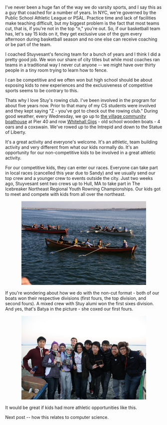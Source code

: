 <!--
.. title: Making Varsity part 1 - Athletics
.. slug: 2012-11-29-making-varsity-pt-1.md
.. date: 2012-11-29
.. tags: 
.. type: text
-->


I've never been a huge fan of the way we do varsity sports, and I say
this as a guy that coached for a number of years. In NYC, we're
governed by the Public School Athletic League or PSAL. Practice time
and lack of facilities make teaching difficult, but my biggest problem
is the fact that most teams cut, that is, if you're not in the top
"n," you're out. So, if our basketball team has, let's say 15 kids on
it, they get exclusive use of the gym every afternoon during
basketball season and no one else can receive coaching or be part of
the team.

I coached Stuyvesant's fencing team for a bunch of years and I think I
did a pretty good job. We won our share of city titles but while most
coaches ran teams in a traditional way I never cut anyone -- we might
have over thirty people in a tiny room trying to learn how to fence.

I can be competitive and we often won but high school should be about
exposing kids to new experiences and the exclusiveness of competitive
sports seems to be contrary to this.

Thats why I love Stuy's rowing club. I've been involved in the program
for about five years now. Prior to that many of my CS students were
involved and they kept saying "Z - you've got to check out the rowing
club." During good weather, every Wednesday, we go up to <a
href="http://www.villagecommunityboathouse.org/">the village community
boathouse</a> at Pier 40 and row <a
href="http://en.wikipedia.org/wiki/Whitehall_Rowboat">Whitehall
Gigs</a> - old school wooden boats - 4 oars and a coxswain. We've
rowed up to the Intrepid and down to the Statue of Liberty. 

It's a great activity and everyone's welcome. It's an athletic, team
building activity and very different from what our kids normally
do. It's an opportunity for our non-competitive kids to be involved in
a great athletic activity.

For our competitive kids, they can enter our races. Everyone can take
part in local races (cancelled this year due to Sandy) and we usually
send our top crew and a younger crew to events outside the city. Just
two weeks ago, Stuyvesant sent two crews up to Hull, MA to take part in
The Icebreaker Northeast Regional Youth Rowning Championships. Our
kids got to meet and compete with kids from all over the northeast.

<div align="center">
<img width="400px" src="/img/icebreaker1.jpg">
</div>

If you're wondering about how we do with the non-cut format - both of
our boats won their respective divisions (first fours, the top
division, and second fours). A mixed crew with Stuy alumi won the
first sixes division. And yes, that's Batya in the picture - she coxed
our first fours.

<div align="center">
<img width="400px" src="/img/rowingteam.jpg">
</div>


It would be great if kids had more athletic opportunities like this. 

Next post -- how this relates to computer science.

